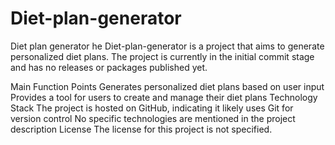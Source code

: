 # Diet-plan-generator
Diet plan generator
he Diet-plan-generator is a project that aims to generate personalized diet plans. The project is currently in the initial commit stage and has no releases or packages published yet.

Main Function Points
Generates personalized diet plans based on user input
Provides a tool for users to create and manage their diet plans
Technology Stack
The project is hosted on GitHub, indicating it likely uses Git for version control
No specific technologies are mentioned in the project description
License
The license for this project is not specified.

